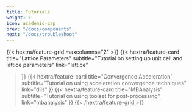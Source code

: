 ```yaml
---
title: Tutorials
weight: 5
icon: academic-cap
prev: "/docs/components"
next: "/docs/troubleshoot"
---
```


{{< hextra/feature-grid maxcolumns="2" >}}
  {{< hextra/feature-card
    title="Lattice Parameters"
    subtitle="Tutorial on setting up unit cell and lattice parameters"
    link="lattice"
  >}}
  {{< hextra/feature-card
    title="Convergence Acceleration"
    subtitle="Tutorial on using acceleration convergence techniques"
    link="diis"
  >}}
  {{< hextra/feature-card
    title="MBAnalysis"
    subtitle="Tutorial on using toolset for post-processing"
    link="mbanalysis"
  >}}
{{< /hextra/feature-grid >}}
